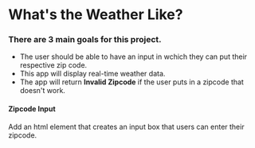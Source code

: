 # What's the Weather Like?

### There are 3 main goals for this project. 
* The user should be able to have an input in wchich they can put their respective zip code. 
* This app will display real-time weather data.
* The app will return **Invalid Zipcode** if the user puts in a zipcode that doesn't work. 

#### Zipcode Input

Add an html element that creates an input box that users can enter their zipcode. 


